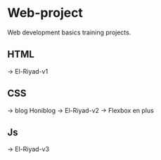 # Web-project
Web development basics training projects.

## HTML
-> El-Riyad-v1
## CSS
-> blog Honiblog
-> El-Riyad-v2
  -> Flexbox en plus
## Js
-> El-Riyad-v3
